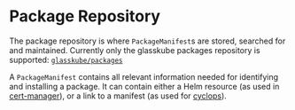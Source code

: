 # Package Repository

The package repository is where `PackageManifest`s are stored, searched for and maintained.
Currently only the glasskube packages repository is supported: [`glasskube/packages`](https://github.com/glasskube/packages)

A `PackageManifest` contains all relevant information needed for identifying and installing a package. 
It can contain either a Helm resource (as used in [cert-manager](https://github.com/glasskube/packages/blob/main/packages/cert-manager/package.yaml)), or a link to a manifest (as used for [cyclops](https://github.com/glasskube/packages/blob/main/packages/cyclops/package.yaml)).
